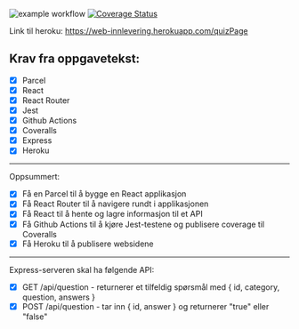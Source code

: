 ![example workflow](https://github.com/kristiania-pg6301-2022/pg6301-innlevering-SimenTrovik/actions/workflows/test.yml/badge.svg)
[![Coverage Status](https://coveralls.io/repos/github/kristiania-pg6301-2022/pg6301-innlevering-SimenTrovik/badge.svg?branch=main)](https://coveralls.io/github/kristiania-pg6301-2022/pg6301-innlevering-SimenTrovik?branch=main)

Link til heroku: https://web-innlevering.herokuapp.com/quizPage

## Krav fra oppgavetekst:

* [x] Parcel
* [x] React
* [x] React Router
* [x] Jest
* [x] Github Actions
* [x] Coveralls
* [x] Express
* [x] Heroku
___
Oppsummert:
* [x] Få en Parcel til å bygge en React applikasjon
* [x] Få React Router til å navigere rundt i applikasjonen
* [x] Få React til å hente og lagre informasjon til et API
* [x] Få Github Actions til å kjøre Jest-testene og publisere coverage til Coveralls
* [x] Få Heroku til å publisere websidene
___
Express-serveren skal ha følgende API:
* [x] GET /api/question - returnerer et tilfeldig spørsmål med { id, category, question, answers }
* [x] POST /api/question - tar inn { id, answer } og returnerer "true" eller "false"
